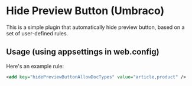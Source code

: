 # Hide Preview Button (Umbraco)
This is a simple plugin that automatically hide preview button, based on a set of user-defined rules.

## Usage (using appsettings in web.config)

Here's an example rule:

```xml
<add key="hidePreviewButtonAllowDocTypes" value="article,product" /> 
 ```
